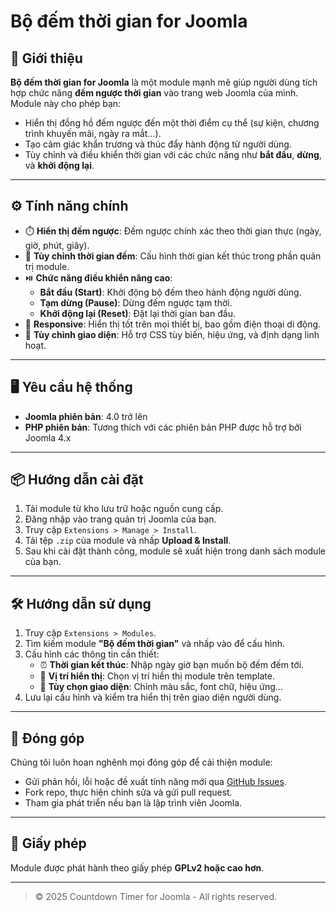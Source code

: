 # Bộ đếm thời gian for Joomla

## 🧭 Giới thiệu  
**Bộ đếm thời gian for Joomla** là một module mạnh mẽ giúp người dùng tích hợp chức năng **đếm ngược thời gian** vào trang web Joomla của mình. Module này cho phép bạn:

- Hiển thị đồng hồ đếm ngược đến một thời điểm cụ thể (sự kiện, chương trình khuyến mãi, ngày ra mắt...).
- Tạo cảm giác khẩn trương và thúc đẩy hành động từ người dùng.
- Tùy chỉnh và điều khiển thời gian với các chức năng như **bắt đầu**, **dừng**, và **khởi động lại**.

---

## ⚙️ Tính năng chính

- ⏱️ **Hiển thị đếm ngược**: Đếm ngược chính xác theo thời gian thực (ngày, giờ, phút, giây).
- 🔧 **Tùy chỉnh thời gian đếm**: Cấu hình thời gian kết thúc trong phần quản trị module.
- ⏯️ **Chức năng điều khiển nâng cao**:
  - **Bắt đầu (Start)**: Khởi động bộ đếm theo hành động người dùng.
  - **Tạm dừng (Pause)**: Dừng đếm ngược tạm thời.
  - **Khởi động lại (Reset)**: Đặt lại thời gian ban đầu.
- 📱 **Responsive**: Hiển thị tốt trên mọi thiết bị, bao gồm điện thoại di động.
- 🎨 **Tùy chỉnh giao diện**: Hỗ trợ CSS tùy biến, hiệu ứng, và định dạng linh hoạt.

---

## 🖥️ Yêu cầu hệ thống

- **Joomla phiên bản**: 4.0 trở lên  
- **PHP phiên bản**: Tương thích với các phiên bản PHP được hỗ trợ bởi Joomla 4.x

---

## 📦 Hướng dẫn cài đặt

1. Tải module từ kho lưu trữ hoặc nguồn cung cấp.
2. Đăng nhập vào trang quản trị Joomla của bạn.
3. Truy cập `Extensions > Manage > Install`.
4. Tải tệp `.zip` của module và nhấp **Upload & Install**.
5. Sau khi cài đặt thành công, module sẽ xuất hiện trong danh sách module của bạn.

---

## 🛠️ Hướng dẫn sử dụng

1. Truy cập `Extensions > Modules`.
2. Tìm kiếm module **"Bộ đếm thời gian"** và nhấp vào để cấu hình.
3. Cấu hình các thông tin cần thiết:
   - ⏰ **Thời gian kết thúc**: Nhập ngày giờ bạn muốn bộ đếm đếm tới.
   - 📍 **Vị trí hiển thị**: Chọn vị trí hiển thị module trên template.
   - 🎨 **Tùy chọn giao diện**: Chỉnh màu sắc, font chữ, hiệu ứng…
4. Lưu lại cấu hình và kiểm tra hiển thị trên giao diện người dùng.

---

## 🤝 Đóng góp

Chúng tôi luôn hoan nghênh mọi đóng góp để cải thiện module:

- Gửi phản hồi, lỗi hoặc đề xuất tính năng mới qua [GitHub Issues](../../issues).
- Fork repo, thực hiện chỉnh sửa và gửi pull request.
- Tham gia phát triển nếu bạn là lập trình viên Joomla.

---

## 📄 Giấy phép

Module được phát hành theo giấy phép **GPLv2 hoặc cao hơn**.

---

> © 2025 Countdown Timer for Joomla - All rights reserved.

